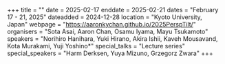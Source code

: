 +++
title = ""
date = 2025-02-17
enddate = 2025-02-21
dates = "February 17 - 21, 2025"
dateadded = 2024-12-28
location = "Kyoto University, Japan"
webpage = "https://aaronkychan.github.io/2025PerspTilt/"
organisers = "Sota Asai, Aaron Chan, Osamu Iyama, Mayu Tsukamoto"
speakers = "Norihiro Hanihara, Yuki Hirano, Akira Ishii, Kaveh Mousavand, Kota Murakami, Yuji Yoshino*"
special_talks = "Lecture series"
special_speakers = "Harm Derksen, Yuya Mizuno, Grzegorz Zwara"
+++
